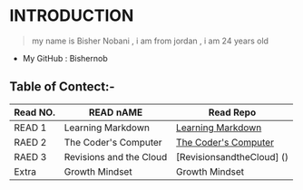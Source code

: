 # INTRODUCTION

> my name is Bisher Nobani , i am from jordan , i am 24 years old 

* My GitHub : Bishernob

## Table of Contect:-

| Read NO.      | READ nAME               |   Read Repo     |
| ------------- | -------------           | -------------   |
| READ 1        | Learning Markdown       |  [Learning Markdown](https://bishernob.github.io/bishernobani/LearningMarkdown)         |
| RAED 2        | The Coder's Computer    |  [The Coder's Computer]()         |
| RAED 3        | Revisions and the Cloud |  [RevisionsandtheCloud] ()       |
| Extra         | Growth Mindset          |  Growth Mindset |